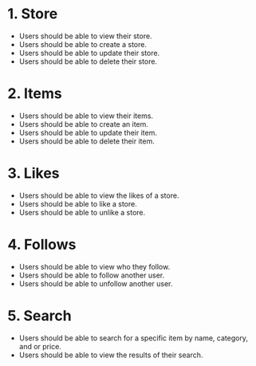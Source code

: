 # 1. Store
* Users should be able to view their store.
* Users should be able to create a store.
* Users should be able to update their store.
* Users should be able to delete their store.

# 2. Items
* Users should be able to view their items.
* Users should be able to create an item.
* Users should be able to update their item.
* Users should be able to delete their item.

# 3. Likes
* Users should be able to view the likes of a store.
* Users should be able to like a store.
* Users should be able to unlike a store.

# 4. Follows
* Users should be able to view who they follow.
* Users should be able to follow another user.
* Users should be able to unfollow another user.

# 5. Search
* Users should be able to search for a specific item by name, category, and or price.
* Users should be able to view the results of their search.
